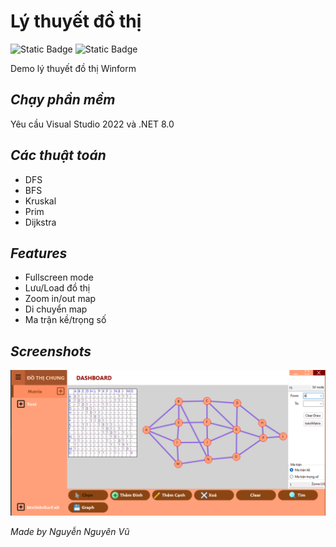 
# Lý thuyết đồ thị
![Static Badge](https://img.shields.io/badge/Open_in_Visual_Studio_Code-%23007ACC.svg?style=flat-square&logo=data%3Aimage%2Fpng%3Bbase64%2CiVBORw0KGgoAAAANSUhEUgAAADAAAAAwCAYAAABXAvmHAAAACXBIWXMAAAsTAAALEwEAmpwYAAADv0lEQVR4nO2ZvWsUQRjGZ97VJogfaSSFQbC5bWyUYGMRsbWwsBObgIWFMWBmLid4gtGZBNTOzn9ABEHZGMzsLRo%2FCk935hRUSBELQQIKIrkLEjMyG8479T5mde8L7oEpd%2Bf57b4z88wMQn311VfH5FBxDKhY2sZfPXMfFA%2BjXhIQMQbUXwfqayctNty5ona94suUVzyFshpQNwuoGAcqNoz5cosAKu21ATmQ11tRd0ljTMRstXGoDRC11Nzqsuutjh%2B4pwc67RyhbLAFE3GrlnmoA%2FCrecWV1NzqBNIad8j8vQFMhFfPPDQDqIBk2m8%2BvbgLiHjSyDzYA3xsr%2FnMoyGgvmpmHmwB5oq6febP%2B%2FvMHG9jHloCYAYMD0cQC%2FfGNj8ZHAQiVmzNQ%2BIA194MYq4C4EoDU%2BuYyWl0%2B7Zj86gzKUaB%2BF%2FjmIdEAfibYeDybWS%2BqhkgNJ0famieiuNARCmWeSJKkM6dTgwAuFr803ylyU8Ok0dqPjeZOwPE%2FxHvy4t36LzYb55PDoDJz%2FUBNksKmLxYnVcgLWjcksFE3EF0YUf5HYkBYC4vNwQolxSTD9GVwm5MxPWY5tdMFvqzXzexMaA1xkxdsoEAJktwYTFOySwjIkZqdesmPY0Cl2eByx%2FNIZSG7HMNNNe4ZKh%2FF40HO%2Bv157ZiIQMWngSmvlv9jct5Demg1lf%2FbsZIs77cVq3EDiscBS6%2FWUFcDTVkHlUDfEAkOGTTj9vSKMHDEeDyixWEadnnGhP%2FPpqYH7Ttwm0pABEjkAm%2BRF%2FYEgKz8L5Z0TsO4KQXjgIR36KSyAQarryyhgAuPyCuOldCQMXJaBBWD8opA5G3hzCTACu0fxADyZ2tGw3Suc1Zx%2FpPRAvfXXQjbMc0qjGm%2FqXmi5KBeFGKAwFMLUcRvZUAmPrTVlmG%2Bg%2FRlNiNubweD0KuAVOtixJA%2Fc9NzK8DFRdRNlsJc6xAY0FsxvM7iOeTD3NA%2Fcf1s7v%2FyaF%2B7Tg9o85YRY%2Ff%2F8Y7NFtINk4jujAMRLz9O%2F76gdmkN3rUYeFx4DLeuOCyBKyQ3IYm0sT8oDFcLhkzLtAJyy3lTDgKXH2NW1Ju8uuAxmZzji7M70FxNVM4CFytdBjgPzX7eh8wudS7AEbT%2BSFgUvUugBEr7AKuniQC4LX7aLGsbH4Ac%2Bn9L0DKK051BiCCCLZgrm79E4AXHa%2Bf69zxevWBAZeztgCprrrgqJLJQsDkRgOAbr1iqgi4HIsOybjSDpe9dclXlsPkMeDq%2FfabS0977pq1r75Qd%2Bgnbk39qO0MuGMAAAAASUVORK5CYII%3D&labelColor=%23252526)    ![Static Badge](https://img.shields.io/badge/Open_in_Visual_Studio-%236F2DAB.svg?style=flat-square&logo=data%3Aimage%2Fpng%3Bbase64%2CiVBORw0KGgoAAAANSUhEUgAAADAAAAAwCAYAAABXAvmHAAAACXBIWXMAAAsTAAALEwEAmpwYAAAG%2FklEQVR4nO3YeUyTdxjA8XdbtmVb4pZ4ZFFc5nQ6kRaw1aGicsqpXNZ5Z8uWiQf3RCjQVwQRKVdFKaWaLR4TkXjRlqO0UC6LlKMtbsYtmdkSs0N3SPs2zq3P8rYUykvt%2B9O4FBOe5PsPpf09H3h524BhUzM1U%2BOyKeK0bM8Oqfvz5N5%2BQ7vAdK6zzOCFPS%2Bzx%2F1Lr3j3k4ZPFlXAjkUl0F5uAlUZYW4vJyQqAbESm8yTxrw6L4VRc3efx2nYtVgMJKK9zESJUHaUmoKwyTY469qMDO%2F6W%2Fu9LkMKswZsiIkAa6pS00BHGbETcHhxMiz%2FejaruTuL1QAZS%2BvBHqEqNTmvxNTdxR%2Be5bLlRSzNyzy2ooHHVkAOWw5UhIoOUGqCtlJTnUuWBwxewNmtXx1c1gr4MiU4QqhKCISMBpcAeGxFCbm8LUeItmICKeRDq%2BNuLhFzhk5Wb9TfE8fpRYLQ268%2BzfI4S5lOLkzmDNH2rADVm77xEXP0MjFHbxZzhkC8kUwP1bH67uOcobefbHnFVpytMONsK8AZoo1PIEV7aPZKya8FgUo4Obr8EFSTgDg9iOL0P4k5OhbS8mx5UA5b8dCyvC0niFY%2BgRTtwR%2B5HTNvmlMO%2B9mXBh0AQBSrJ0Qx%2Bs3OXoPLalnOYysM5GJkCIjvW4sIQIkeMEcA1srNmcvrOyYA4vQgjNWZhbG6QtzBm0uGd%2BMCLqvxl2yW3LI8HQJnK9sPe7XPbD1KAEoIgGNga9Nswd95fvJeym8AqizpoDJaKxVxNG%2Fanrvf%2B8rsdO%2F6H7hLGyCL1QR0CN4ypYh8fyCfqzxKAEpPBLAmGK6O03c7AghjLN2q3KBdlLDgzLRExsWBNM8rcMBbAs4QPJbiEY%2BlSLA%2FV1lIAEoIgAqgJtpya4YoVn9rDKCzB8DxqMH7qey6vt3uZyGJcRGcIliKezmsFn%2FqucpnBdjsdhyokV%2Bv5gzOE8Xp7lIBlTE6OBGthYqoQchcIQEahC5redM8R%2BcqjhCA0lMDyBFxtIyqWP0fFsDIT78y2go4HqWFig2DgK%2BVw54l5xwhJPhy2bTHnat4doATQM3%2BcWGc3k8YozVNBAxaAIL1A1AQ2AEJjJoRxGVzupekEMdwpx%2BHFQUEoEQL2OJ2AqhRv0cYrY2qjNb9awVo4USUFXBsBFAeOQBFoWpI9q57mOhxcTvtoRiGtRwmACUEQCVQo35PvPvXG9J96scBKiiAsoh%2BKAnrN%2FLD%2B2LRAEZACQEgBGr2jycxJGsSPa6a4t1rIGd1kwVgu%2F4nACL6gR%2BuMReFaRy%2B6dlPS74RUMLoZqubEKjZHktk1nskM6S%2FJzOkkOhxDXa710Cun8IhoJQEhPdBcXgf8MM0UBSiucgPHnzjcefK842AEgKgCqiRX09gyNySGZIfUxhSIAGjiCU1kBfYZgWstwLKIvsnAkI1cGTdDe2RkOvvOgTkGQGlpwLs%2FeDS9GSm9FtyeVvjEB4X%2FiqN6L15jPzpUwFhVsDRUA0UhvRCwbqe3%2FICr%2FtRz20%2BZASUaAHb5orAvq1uVaYUprQrhSkFS1SEh%2FR20hLJYvIzkSByQGu5%2FimAIjvAkXU34HCQ%2BmFegPrT%2FwlQDWOJ%2Ftm98EJ%2FKlMKZBMQHtLGJM%2FLb9meWxIxMKcscuCOPYBPAkJJQO%2FIb%2BAGHA7ugfxANRwK6BZ9PvJhrjnXCCg9AUBk3vX%2B%2Be5UpsyyvAMEn8OpfYn6fMGGfveyiL775B3I%2FvofBwjqgbxANeQGdEGOX6sq01c2synXCCjRAra%2Fcwq2zRXDZ%2FPPqdIsy9uyASTkJbXT2WuUhg2sKg7vI8YByMuHBARPAEC6r%2FS7poNGQIkWEL%2Bw9k78wtpH5PK2RhEMyd0UhsyH9kUwDCsO00QWh%2Fc9sgGs178VkD8K6IRsPwWkr5ZAE25EivbgZIbkvTRPaWOa5xhgBNGb4lk%2FB3uC4Yf37SgK6zXb%2FwGPAa7DwYBOyFrbAvt9r0EjbkQK%2BfBUpsw71VN2OpUpvZfGkFal%2BNS%2Bhj3FHA3pzR53ByL%2FgIN64JAF0AHctXJIW3UFGnlGpDBXTGFob%2Fl4gBoOBXYDHtAO3DXNkLrq0uQGkJ%2BDCtfdqB13CyUB%2FirIXNMIySvroCHHSJss2zDsEoAFwRl6pSC4p9n%2BDsTzb4OM1Q2QtKIWGnIMKJ13GcCCCFVPyw9S94%2FdQpVwYLUMElfUQEO2gS6FPOOv6S4FWBDBXbPyAtS3R2%2BhvhLY53MOZFmGx9Up4xrXk%2F%2FhxibL5Pl3zsf9O34mb6Ff%2BF6DvR%2BembC4lDvcJMl6sAabrJMb2LWM6yd%2FmLbqMiSsPAsyrsGSNNMgl3GNSG%2BWLh%2Fh9tvbimK6Hwg%2FHvpTkjl8SpY5zHT1TlMzNdhzNv8BrBBGZACZ85YAAAAASUVORK5CYII%3D&labelColor=%23252526)

Demo lý thuyết đồ thị Winform

## *Chạy phần mềm*

Yêu cầu Visual Studio 2022 và .NET 8.0 

## *Các thuật toán*

- DFS
- BFS
- Kruskal
- Prim
- Dijkstra

## *Features*
- Fullscreen mode
- Lưu/Load đồ thị
- Zoom in/out map
- Di chuyển map
- Ma trận kề/trọng số

## *Screenshots*

![App Screenshot](img/img2.png)

*Made by Nguyễn Nguyên Vũ*

